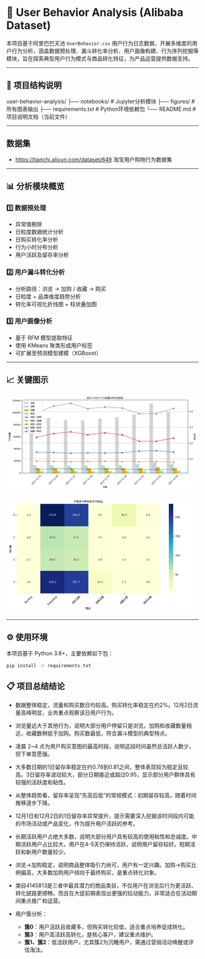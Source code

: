 # 🛒 User Behavior Analysis (Alibaba Dataset)

本项目基于阿里巴巴天池 `UserBehavior.csv` 用户行为日志数据，开展多维度的用户行为分析，涵盖数据预处理、漏斗转化率分析、用户画像构建、行为序列挖掘等模块，旨在探索典型用户行为模式与商品转化特征，为产品运营提供数据支持。

---

## 📁 项目结构说明

user-behavior-analysis/
├── notebooks/ # Jupyter分析模块
├── figures/ # 所有图表输出
├── requirements.txt # Python环境依赖包
└── README.md # 项目说明文档（当前文件）


---

## 数据集

- https://tianchi.aliyun.com/dataset/649 淘宝用户购物行为数据集

---

## 📊 分析模块概览

### 1️⃣ 数据预处理
- 异常值剔除
- 日粒度数据统计分析
- 日购买转化率分析
- 行为小时分布分析
- 用户活跃及留存率分析

### 2️⃣ 用户漏斗转化分析
- 分析路径：浏览 → 加购 / 收藏 → 购买
- 日粒度 + 品类维度趋势分析
- 转化率可视化折线图 + 柱状叠加图

### 3️⃣ 用户画像分析
- 基于 RFM 模型提取特征
- 使用 KMeans 聚类形成用户标签
- 可扩展至预测模型建模（XGBoost）

---

## 📈 关键图示

![类目4145813行为与转化率趋势](figures/类目_4145813_行为与转化率趋势.png)

![不同用户群体的平均特征](figures/不同用户群体的平均特征.png)

---

## ⚙️ 使用环境

本项目基于 Python 3.8+，主要依赖如下包：

```bash
pip install -r requirements.txt

```


## 📋 项目总结结论

- 数据整体稳定，流量和购买数日均较高。购买转化率稳定在约2%。12月2日流量高峰明显，业务重点观察该日用户行为。

- 浏览量远大于其他行为，说明大部分用户停留只是浏览。加购和收藏数量相近，收藏数稍低于加购。购买数最低，符合漏斗模型的典型特点。

- 凌晨 2~4 点为用户购买意图的最高时段，说明这段时间虽然总活跃人数少，但下单意愿强。

- 大多数日期的1日留存率稳定在约0.78到0.81之间，整体表现较为稳定且较高。3日留存率波动较大，部分日期接近或超过0.95，显示部分用户群体具有较强的活跃度和粘性。

- 从整体趋势看，留存率呈现“先高后低”的常规模式：初期留存较高，随着时间推移逐步下降。

- 12月1日和12月2日的1日留存率异常提升，提示需要深入挖掘该时间段内可能的市场活动或产品变化，作为提升用户活跃的参考。

- 长期活跃用户占绝大多数，说明大部分用户具有较高的使用粘性和忠诚度。中期活跃用户占比较大，用户在4-5天仍保持活跃，说明用户留存较好。短期活跃和新用户数量较少。

- 浏览→加购稳定，说明商品整体吸引力尚可，用户有一定兴趣。加购→购买比例偏高，大多数加购用户倾向于最终购买，是重点转化对象。

- 类目4145813是三者中最具潜力的商品类目，不仅用户在浏览后行为更活跃、转化链路更顺畅，而且在大促前期表现出更强的拉动能力，非常适合在活动期间重点推广和运营。

- 用户簇分析：
  - **簇0**：用户活跃且收藏多，但购买转化较低，适合重点培养促成转化。
  - **簇3**：用户高活跃高转化，是核心客户，建议重点维护。
  - **簇1、簇2**：低活跃用户，尤其簇2为沉睡用户，需通过营销活动唤醒或评估淘汰。


